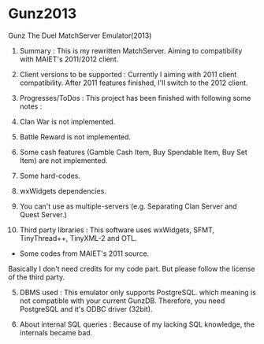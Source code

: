 # Gunz2013
Gunz The Duel MatchServer Emulator(2013)

1. Summary :
This is my rewritten MatchServer. Aiming to compatibility with MAIET's 2011/2012 client.

2. Client versions to be supported :
Currently I aiming with 2011 client compatibility. After 2011 features finished, I'll switch to the 2012 client.

3. Progresses/ToDos :
This project has been finished with following some notes :
1. Clan War is not implemented.
2. Battle Reward is not implemented.
3. Some cash features (Gamble Cash Item, Buy Spendable Item, Buy Set Item) are not implemented.
4. Some hard-codes.
5. wxWidgets dependencies.
6. You can't use as multiple-servers (e.g. Separating Clan Server and Quest Server.)

4. Third party libraries :
This software uses wxWidgets, SFMT, TinyThread++, TinyXML-2 and OTL.
+ Some codes from MAIET's 2011 source.

Basically I don't need credits for my code part. But please follow the license of the third party.

5. DBMS used :
This emulator only supports PostgreSQL. which meaning is not compatible with your current GunzDB.
Therefore, you need PostgreSQL and it's ODBC driver (32bit).

6. About internal SQL queries :
Because of my lacking SQL knowledge, the internals became bad.
